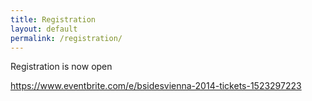 ```yaml
---
title: Registration
layout: default
permalink: /registration/
---
```

Registration is now open

https://www.eventbrite.com/e/bsidesvienna-2014-tickets-1523297223
